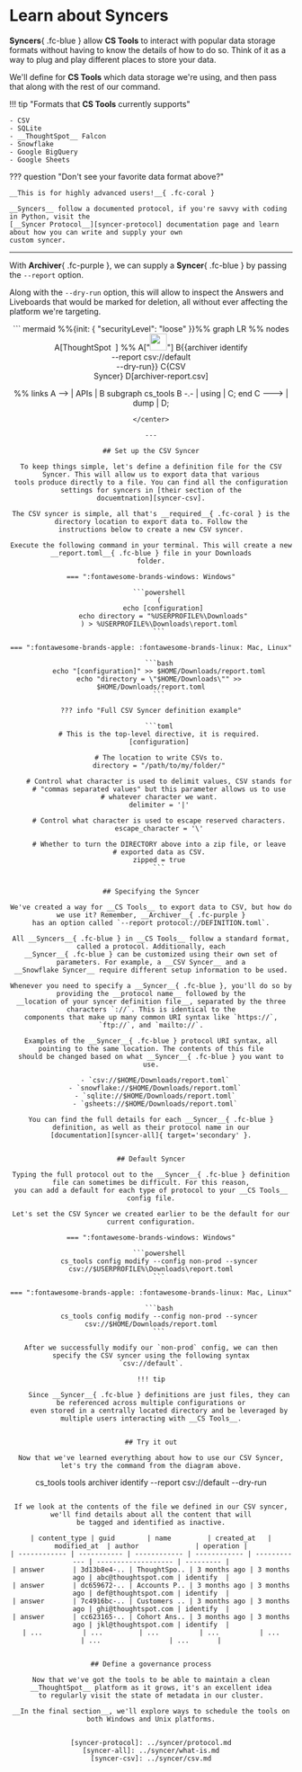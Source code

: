 <style>
  /* Hide the "Edit on Github" button */
  .md-content__button { display: none; }

  /* Make better use of whitespace for supported syncers */
  .admonition.tip > ul { columns: 3; }
</style>

# Learn about Syncers

__Syncers__{ .fc-blue } allow __CS Tools__ to interact with popular data storage formats without having to know the
details of how to do so. Think of it as a way to plug and play different places to store your data.

We'll define for __CS Tools__ which data storage we're using, and then pass that along with the rest of our command.

!!! tip "Formats that __CS Tools__ currently supports"

    - CSV
    - SQLite
    - __ThoughtSpot__ Falcon
    - Snowflake
    - Google BigQuery
    - Google Sheets

??? question "Don't see your favorite data format above?"

    __This is for highly advanced users!__{ .fc-coral }

    __Syncers__ follow a documented protocol, if you're savvy with coding in Python, visit the
    [__Syncer Protocol__][syncer-protocol] documentation page and learn about how you can write and supply your own
    custom syncer.

---

With __Archiver__{ .fc-purple }, we can supply a __Syncer__{ .fc-blue } by passing the `--report` option.

Along with the `--dry-run` option, this will allow to inspect the Answers and Liveboards that would be marked for
deletion, all without ever affecting the platform we're targeting.

<center>
``` mermaid
  %%{init: { "securityLevel": "loose" }}%%
graph LR
  %% nodes
  A[ThoughtSpot &#8203 ]
  %% A["<img src='https://imageio.forbes.com/specials-images/imageserve/5d7912fb0762110008c1ec70/0x0.jpg'; width='30' />"]
  B{{archiver identify<br/>--report csv://default<br/>--dry-run}}
  C{CSV<br/>Syncer}
  D[archiver-report.csv]

  %% links
  A --> | APIs | B
  subgraph cs_tools
  B -.- | using | C;
  end
  C ---> | dump | D;
```
</center>

---

## Set up the CSV Syncer

To keep things simple, let's define a definition file for the CSV Syncer. This will allow us to export data that various
tools produce directly to a file. You can find all the configuration settings for syncers in [their section of the
docuemtnation][syncer-csv].

The CSV syncer is simple, all that's __required__{ .fc-coral } is the directory location to export data to. Follow the
instructions below to create a new CSV syncer.

Execute the following command in your terminal. This will create a new __report.toml__{ .fc-blue } file in your Downloads
folder.

=== ":fontawesome-brands-windows: Windows"

    ```powershell
    (
      echo [configuration]
      echo directory = "%USERPROFILE%\Downloads"
    ) > %USERPROFILE%\Downloads\report.toml
    ```

=== ":fontawesome-brands-apple: :fontawesome-brands-linux: Mac, Linux"

    ```bash
    echo "[configuration]" >> $HOME/Downloads/report.toml
    echo "directory = \"$HOME/Downloads\"" >> $HOME/Downloads/report.toml
    ```

??? info "Full CSV Syncer definition example"

    ```toml
    # This is the top-level directive, it is required.
    [configuration]

    # The location to write CSVs to.
    directory = "/path/to/my/folder/"
    
    # Control what character is used to delimit values, CSV stands for
    # "commas separated values" but this parameter allows us to use
    # whatever character we want.
    delimiter = '|'
    
    # Control what character is used to escape reserved characters.
    escape_character = '\'
    
    # Whether to turn the DIRECTORY above into a zip file, or leave
    # exported data as CSV.
    zipped = true
    ```


## Specifying the Syncer

We've created a way for __CS Tools__ to export data to CSV, but how do we use it? Remember, __Archiver__{ .fc-purple }
has an option called `--report protocol://DEFINITION.toml`.

All __Syncers__{ .fc-blue } in __CS Tools__ follow a standard format, called a protocol. Additionally, each
__Syncer__{ .fc-blue } can be customized using their own set of parameters. For example, a __CSV Syncer__ and a
__Snowflake Syncer__ require different setup information to be used.

Whenever you need to specify a __Syncer__{ .fc-blue }, you'll do so by providing the __protocol name__ followed by the
__location of your syncer definition file__, separated by the three characters `://`. This is identical to the
components that make up many common URI syntax like `https://`, `ftp://`, and `mailto://`.

Examples of the __Syncer__{ .fc-blue } protocol URI syntax, all pointing to the same location. The contents of this file
should be changed based on what __Syncer__{ .fc-blue } you want to use.

  - `csv://$HOME/Downloads/report.toml`
  - `snowflake://$HOME/Downloads/report.toml`
  - `sqlite://$HOME/Downloads/report.toml`
  - `gsheets://$HOME/Downloads/report.toml`

You can find the full details for each __Syncer__{ .fc-blue } definition, as well as their protocol name in our
[documentation][syncer-all]{ target='secondary' }.


## Default Syncer

Typing the full protocol out to the __Syncer__{ .fc-blue } definition file can sometimes be difficult. For this reason,
you can add a default for each type of protocol to your __CS Tools__ config file.

Let's set the CSV Syncer we created earlier to be the default for our current configuration.

=== ":fontawesome-brands-windows: Windows"

    ```powershell
    cs_tools config modify --config non-prod --syncer csv://$USERPROFILE%\Downloads\report.toml
    ```

=== ":fontawesome-brands-apple: :fontawesome-brands-linux: Mac, Linux"

    ```bash
    cs_tools config modify --config non-prod --syncer csv://$HOME/Downloads/report.toml
    ```

After we successfully modify our `non-prod` config, we can then specify the CSV syncer using the following syntax
`csv://default`.

!!! tip

    Since __Syncer__{ .fc-blue } definitions are just files, they can be referenced across multiple configurations or
    even stored in a centrally located directory and be leveraged by multiple users interacting with __CS Tools__.


## Try it out

Now that we've learned everything about how to use our CSV Syncer, let's try the command from the diagram above.

```
cs_tools tools archiver identify
--report csv://default
--dry-run
```

If we look at the contents of the file we defined in our CSV syncer, we'll find details about all the content that will
be tagged and identified as inactive.

| content_type | guid        | name         | created_at   | modified_at  | author              | operation |
| ------------ | ----------- | ------------ | ------------ | ------------ | ------------------- | --------- |
| answer       | 3d13b8e4-.. | ThoughtSpo.. | 3 months ago | 3 months ago | abc@thoughtspot.com | identify  |
| answer       | dc659672-.. | Accounts P.. | 3 months ago | 3 months ago | def@thoughtspot.com | identify  |
| answer       | 7c4916bc-.. | Customers .. | 3 months ago | 3 months ago | ghi@thoughtspot.com | identify  |
| answer       | cc623165-.. | Cohort Ans.. | 3 months ago | 3 months ago | jkl@thoughtspot.com | identify  |
| ...          | ...         | ...          | ...          | ...          | ...                 | ...       |


## Define a governance process

Now that we've got the tools to be able to maintain a clean __ThoughtSpot__ platform as it grows, it's an excellent idea
to regularly visit the state of metadata in our cluster.

__In the final section__, we'll explore ways to schedule the tools on both Windows and Unix platforms.


[syncer-protocol]: ../syncer/protocol.md
[syncer-all]: ../syncer/what-is.md
[syncer-csv]: ../syncer/csv.md
